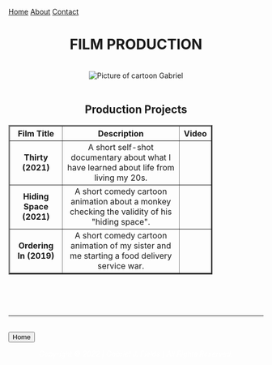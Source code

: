 <!DOCTYPE html>
<html lang="en" dir="ltr">
<style>
  body {
    background-image: url("BackGround.jpg");
  }

  body {
    margin: 0;
    font-family: Arial, Helvetica, sans-serif;
  }

  .topnav {
    overflow: hidden;
    background-color: #333;
  }

  .topnav a {
    float: left;
    display: block;
    color: #f2f2f2;
    text-align: center;
    padding: 14px 16px;
    text-decoration: none;
    font-size: 17px;
  }

  .topnav a:hover {
    background-color: green;
    color: white;
  }

  .topnav a.active {
    background-color: black;
    color: green;
  }

  .topnav .icon {
    display: none;
  }

  @media screen and (max-width: 600px) {
    .topnav a:not(:first-child) {
      display: none;
    }

    .topnav a.icon {
      float: right;
      display: block;
    }
  }

  @media screen and (max-width: 600px) {
    .topnav.responsive {
      position: relative;
    }

    .topnav.responsive .icon {
      position: absolute;
      right: 0;
      top: 0;
    }

    .topnav.responsive a {
      float: none;
      display: block;
      text-align: left;
    }
  }

  .circle {
    background-color: black;
    ;
    border: 5px solid black;
    height: 300px;
    border-radius: 50%;
    -moz-border-radius: 50%;
    -webkit-border-radius: 50%;
    width: 300px;
  }

  table {
    border-color: silver;
    border-style: solid;
    border-width: 7px;
  }

  .btn {
    background-color: green;
    border: none;
    color: silver;
    padding: 12px 16px;
    font-size: 16px;
    cursor: pointer;
  }

  /* Darker background on mouse-over */
  .btn:hover {
    background-color: silver;
    color: green;
  }

  p1 {
    color: White;
    font-size: 20px;
    font-family: serif;
  }

  .p2 {
    font-weight: 300;
    color: white;
    font-family: serif;
    font-style: normal;
    font-size: 20px;
  }

  h1 {
    color: green;
    font-family: serif;
  }

  h2 {
    color: White;
    font-family: serif;
  }

  ol {
    color: White;
    font-family: serif;
  }

  th {
    color: White;
    font-family: serif;
  }

  td {
    color: White;
    font-family: serif;
  }

  table {
    border-color: Silver;
  }

  }

  .footer {
    position: relative;
    left: 0;
    bottom: 0;
    width: 100%;
    background-color: none;
    color: white;
    text-align: center;
  }
</style>

<head>
  <meta charset="utf-8">
  <title>Gabriel J Fields Website | Film Production</title>
</head>

<div class="topnav" id="myTopnav">
  <a href="index.html" class="active">Home</a>
  <a href="aboutme.html">About</a>
  <a href="contactme.html">Contact</a>
  <a href="javascript:void(0);" class="icon" onclick="myFunction()">
    <i class="fa fa-bars"></i>
  </a>
</div>

<div style="padding-left:16px">

</div>

<script>
  function myFunction() {
    var x = document.getElementById("myTopnav");
    if (x.className === "topnav") {
      x.className += " responsive";
    } else {
      x.className = "topnav";
    }
  }
</script>

<body>
  <h1>
    <center>
      FILM PRODUCTION
    </center>
  </h1> </br>

  <center>
    <img src="Cartoon Me.png" class="circle" alt="Picture of cartoon Gabriel">
  </center></br>

  <h2 align="center">Production Projects</h2>
  <table style="width:80%" border="2" align="center">
    <tr>
      <th>Film Title</th>
      <th>Description</th>
      <th>Video</th>
    </tr>
    <tr align="center">
      <td><strong>Thirty (2021)</strong></td>
      <td>A short self-shot documentary about what I have learned about life from living my 20s.</td>
      <td>
        <object data="Thirty.mp4" width="600px" height="300px"></object>
      </td>
    </tr>
    <tr align="center">
      <td><strong>Hiding Space (2021)</strong></td>
      <td>A short comedy cartoon animation about a monkey checking the validity of his "hiding space".</td>
      <td>
        <object data="Hiding Space.mp4" width="600px" height="300px"></object>
      </td>
    </tr>
    <tr align="center">
      <td><strong>Ordering In (2019)</strong></td>
      <td>A short comedy cartoon animation of my sister and me starting a food delivery service war.</td>
      <td>
        <object data="Ordering In.mp4" width="600px" height="300px"></object>
      </td>
    </tr>
  </table>
</br>
</br>
</br>

  <hr size="3" noshade></br>
  <button class="btn" onclick="window.location.href='index.html';">
    Home
  </button></br>
    <p style="color:white" align="center"><em>Copyright © 2022 | Gabriel J. Fields | All Rights Reserved.</em></p>
</body>

</html>
